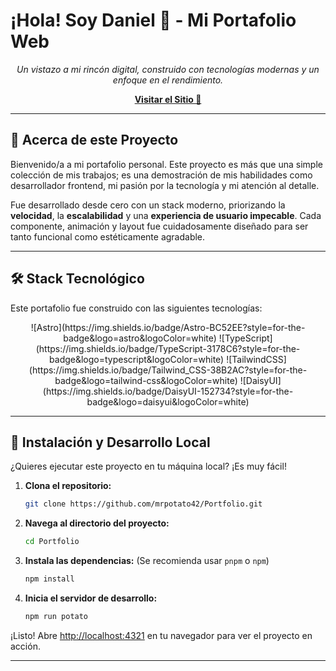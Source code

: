 # ¡Hola! Soy Daniel 👋 - Mi Portafolio Web

*<p align="center">Un vistazo a mi rincón digital, construido con tecnologías modernas y un enfoque en el rendimiento.</p>*

<p align="center">
  <a href="[mrpotatoprm.netlify.app]">
    <strong>Visitar el Sitio 🚀</strong>
  </a>
</p>

* * * * * * * * * * * * * * * * * * * * * * * * * * * * * * * * * * * * * * * * * * * * * * * * * * * * * * * * * * * * * 

## 📌 Acerca de este Proyecto

Bienvenido/a a mi portafolio personal. Este proyecto es más que una simple colección de mis trabajos; es una demostración de mis habilidades como desarrollador frontend, mi pasión por la tecnología y mi atención al detalle.

Fue desarrollado desde cero con un stack moderno, priorizando la **velocidad**, la **escalabilidad** y una **experiencia de usuario impecable**. Cada componente, animación y layout fue cuidadosamente diseñado para ser tanto funcional como estéticamente agradable.

* * * * * * * * * * * * * * * * * * * * * * * * * * * * * * * * * * * * * * * * * * * * * * * * * * * * * * * * * * * * * 

## 🛠️ Stack Tecnológico

Este portafolio fue construido con las siguientes tecnologías:

<p align="center">![Astro](https://img.shields.io/badge/Astro-BC52EE?style=for-the-badge&logo=astro&logoColor=white)  ![TypeScript](https://img.shields.io/badge/TypeScript-3178C6?style=for-the-badge&logo=typescript&logoColor=white) ![TailwindCSS](https://img.shields.io/badge/Tailwind_CSS-38B2AC?style=for-the-badge&logo=tailwind-css&logoColor=white)    ![DaisyUI](https://img.shields.io/badge/DaisyUI-152734?style=for-the-badge&logo=daisyui&logoColor=white)</ṕ>

* * * * * * * * * * * * * * * * * * * * * * * * * * * * * * * * * * * * * * * * * * * * * * * * * * * * * * * * * * * * * 

## 🔧 Instalación y Desarrollo Local

¿Quieres ejecutar este proyecto en tu máquina local? ¡Es muy fácil!

1.  **Clona el repositorio:**
    ```bash
    git clone https://github.com/mrpotato42/Portfolio.git
    ```

2.  **Navega al directorio del proyecto:**
    ```bash
    cd Portfolio
    ```

3.  **Instala las dependencias:**
    (Se recomienda usar `pnpm` o `npm`)
    ```bash
    npm install
    ```

4.  **Inicia el servidor de desarrollo:**
    ```bash
    npm run potato
    ```

¡Listo! Abre [http://localhost:4321](http://localhost:4321) en tu navegador para ver el proyecto en acción.

---